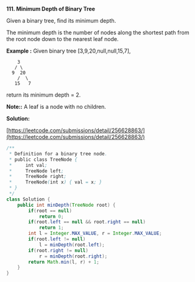 **111. Minimum Depth of Binary Tree**

Given a binary tree, find its minimum depth.

The minimum depth is the number of nodes along the shortest path from the root node down to the nearest leaf node.

**Example :**
Given binary tree [3,9,20,null,null,15,7],
```
    3
   / \
  9  20
    /  \
   15   7
```
return its minimum depth = 2.

**Note::**
A leaf is a node with no children.

**Solution:**

[https://leetcode.com/submissions/detail/256628863/](https://leetcode.com/submissions/detail/256628863/)
```java
/**
 * Definition for a binary tree node.
 * public class TreeNode {
 *     int val;
 *     TreeNode left;
 *     TreeNode right;
 *     TreeNode(int x) { val = x; }
 * }
 */
class Solution {
    public int minDepth(TreeNode root) {
        if(root == null)
            return 0;
        if(root.left == null && root.right == null)
            return 1;
        int l = Integer.MAX_VALUE, r = Integer.MAX_VALUE;
        if(root.left != null)
            l = minDepth(root.left);
        if(root.right != null)
            r = minDepth(root.right);
        return Math.min(l, r) + 1;
    }
}
```